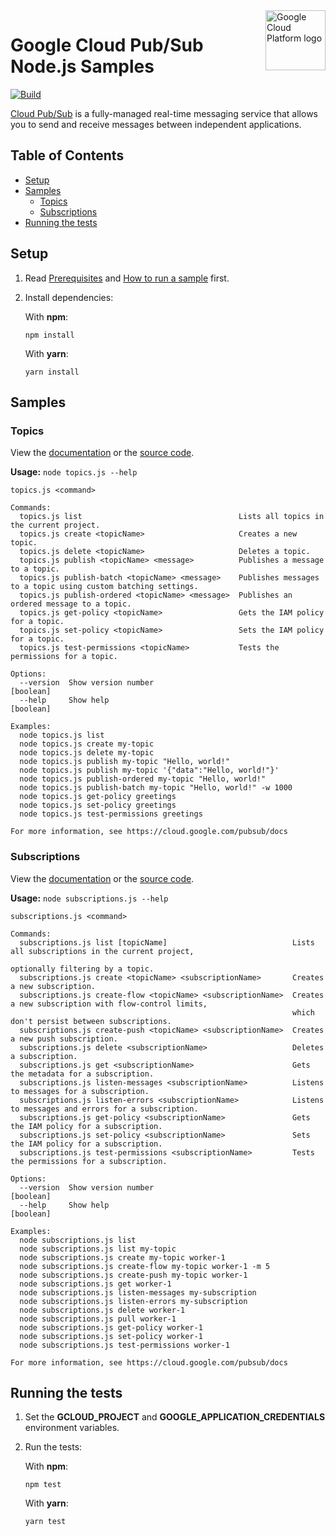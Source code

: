 <img src="https://avatars2.githubusercontent.com/u/2810941?v=3&s=96" alt="Google Cloud Platform logo" title="Google Cloud Platform" align="right" height="96" width="96"/>

# Google Cloud Pub/Sub Node.js Samples

[![Build](https://storage.googleapis.com/cloud-docs-samples-badges/GoogleCloudPlatform/nodejs-docs-samples/nodejs-docs-samples-pubsub.svg)]()

[Cloud Pub/Sub](https://cloud.google.com/pubsub/docs) is a fully-managed real-time messaging service that allows you to send and receive messages between independent applications.

## Table of Contents

* [Setup](#setup)
* [Samples](#samples)
  * [Topics](#topics)
  * [Subscriptions](#subscriptions)
* [Running the tests](#running-the-tests)

## Setup

1.  Read [Prerequisites][prereq] and [How to run a sample][run] first.
1.  Install dependencies:

    With **npm**:

        npm install

    With **yarn**:

        yarn install

[prereq]: ../README.md#prerequisites
[run]: ../README.md#how-to-run-a-sample

## Samples

### Topics

View the [documentation][topics_0_docs] or the [source code][topics_0_code].

__Usage:__ `node topics.js --help`

```
topics.js <command>

Commands:
  topics.js list                                   Lists all topics in the current project.
  topics.js create <topicName>                     Creates a new topic.
  topics.js delete <topicName>                     Deletes a topic.
  topics.js publish <topicName> <message>          Publishes a message to a topic.
  topics.js publish-batch <topicName> <message>    Publishes messages to a topic using custom batching settings.
  topics.js publish-ordered <topicName> <message>  Publishes an ordered message to a topic.
  topics.js get-policy <topicName>                 Gets the IAM policy for a topic.
  topics.js set-policy <topicName>                 Sets the IAM policy for a topic.
  topics.js test-permissions <topicName>           Tests the permissions for a topic.

Options:
  --version  Show version number                                                                               [boolean]
  --help     Show help                                                                                         [boolean]

Examples:
  node topics.js list
  node topics.js create my-topic
  node topics.js delete my-topic
  node topics.js publish my-topic "Hello, world!"
  node topics.js publish my-topic '{"data":"Hello, world!"}'
  node topics.js publish-ordered my-topic "Hello, world!"
  node topics.js publish-batch my-topic "Hello, world!" -w 1000
  node topics.js get-policy greetings
  node topics.js set-policy greetings
  node topics.js test-permissions greetings

For more information, see https://cloud.google.com/pubsub/docs
```

[topics_0_docs]: https://cloud.google.com/pubsub/publisher
[topics_0_code]: topics.js

### Subscriptions

View the [documentation][subscriptions_1_docs] or the [source code][subscriptions_1_code].

__Usage:__ `node subscriptions.js --help`

```
subscriptions.js <command>

Commands:
  subscriptions.js list [topicName]                            Lists all subscriptions in the current project,
                                                               optionally filtering by a topic.
  subscriptions.js create <topicName> <subscriptionName>       Creates a new subscription.
  subscriptions.js create-flow <topicName> <subscriptionName>  Creates a new subscription with flow-control limits,
                                                               which don't persist between subscriptions.
  subscriptions.js create-push <topicName> <subscriptionName>  Creates a new push subscription.
  subscriptions.js delete <subscriptionName>                   Deletes a subscription.
  subscriptions.js get <subscriptionName>                      Gets the metadata for a subscription.
  subscriptions.js listen-messages <subscriptionName>          Listens to messages for a subscription.
  subscriptions.js listen-errors <subscriptionName>            Listens to messages and errors for a subscription.
  subscriptions.js get-policy <subscriptionName>               Gets the IAM policy for a subscription.
  subscriptions.js set-policy <subscriptionName>               Sets the IAM policy for a subscription.
  subscriptions.js test-permissions <subscriptionName>         Tests the permissions for a subscription.

Options:
  --version  Show version number                                                                               [boolean]
  --help     Show help                                                                                         [boolean]

Examples:
  node subscriptions.js list
  node subscriptions.js list my-topic
  node subscriptions.js create my-topic worker-1
  node subscriptions.js create-flow my-topic worker-1 -m 5
  node subscriptions.js create-push my-topic worker-1
  node subscriptions.js get worker-1
  node subscriptions.js listen-messages my-subscription
  node subscriptions.js listen-errors my-subscription
  node subscriptions.js delete worker-1
  node subscriptions.js pull worker-1
  node subscriptions.js get-policy worker-1
  node subscriptions.js set-policy worker-1
  node subscriptions.js test-permissions worker-1

For more information, see https://cloud.google.com/pubsub/docs
```

[subscriptions_1_docs]: https://cloud.google.com/pubsub/subscriber
[subscriptions_1_code]: subscriptions.js

## Running the tests

1.  Set the **GCLOUD_PROJECT** and **GOOGLE_APPLICATION_CREDENTIALS** environment variables.

1.  Run the tests:

    With **npm**:

        npm test

    With **yarn**:

        yarn test

